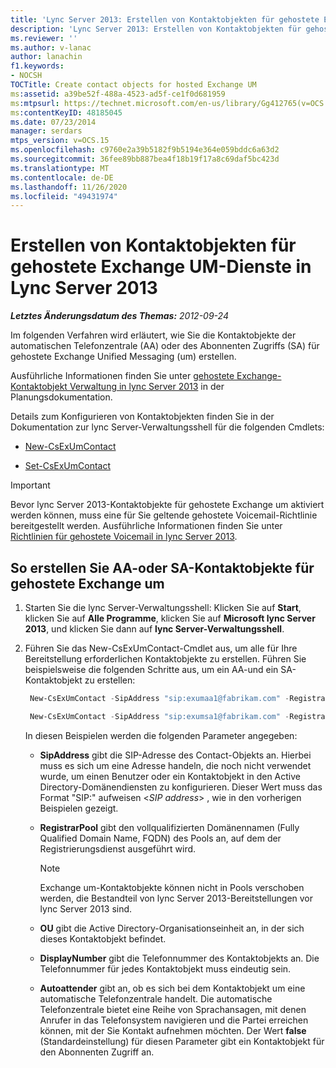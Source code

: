 ```yaml
---
title: 'Lync Server 2013: Erstellen von Kontaktobjekten für gehostete Exchange UM-Dienste'
description: 'Lync Server 2013: Erstellen von Kontaktobjekten für gehostete Exchange um.'
ms.reviewer: ''
ms.author: v-lanac
author: lanachin
f1.keywords:
- NOCSH
TOCTitle: Create contact objects for hosted Exchange UM
ms:assetid: a39be52f-488a-4523-ad5f-ce1f0d681959
ms:mtpsurl: https://technet.microsoft.com/en-us/library/Gg412765(v=OCS.15)
ms:contentKeyID: 48185045
ms.date: 07/23/2014
manager: serdars
mtps_version: v=OCS.15
ms.openlocfilehash: c9760e2a39b5182f9b5194e364e059bddc6a63d2
ms.sourcegitcommit: 36fee89bb887bea4f18b19f17a8c69daf5bc423d
ms.translationtype: MT
ms.contentlocale: de-DE
ms.lasthandoff: 11/26/2020
ms.locfileid: "49431974"
---
```

# <a name="create-contact-objects-for-hosted-exchange-um-in-lync-server-2013"></a>Erstellen von Kontaktobjekten für gehostete Exchange UM-Dienste in Lync Server 2013

<div data-xmlns="http://www.w3.org/1999/xhtml">

<div class="topic" data-xmlns="http://www.w3.org/1999/xhtml" data-msxsl="urn:schemas-microsoft-com:xslt" data-cs="https://msdn.microsoft.com/">

<div data-asp="https://msdn2.microsoft.com/asp">



</div>

<div id="mainSection">

<div id="mainBody">

<span> </span>

_**Letztes Änderungsdatum des Themas:** 2012-09-24_

Im folgenden Verfahren wird erläutert, wie Sie die Kontaktobjekte der automatischen Telefonzentrale (AA) oder des Abonnenten Zugriffs (SA) für gehostete Exchange Unified Messaging (um) erstellen.

Ausführliche Informationen finden Sie unter [gehostete Exchange-Kontaktobjekt Verwaltung in lync Server 2013](lync-server-2013-hosted-exchange-contact-object-management.md) in der Planungsdokumentation.

Details zum Konfigurieren von Kontaktobjekten finden Sie in der Dokumentation zur lync Server-Verwaltungsshell für die folgenden Cmdlets:

  - [New-CsExUmContact](https://docs.microsoft.com/powershell/module/skype/New-CsExUmContact)

  - [Set-CsExUmContact](https://docs.microsoft.com/powershell/module/skype/Set-CsExUmContact)

<div class=" ">


> [!IMPORTANT]  
> Bevor lync Server 2013-Kontaktobjekte für gehostete Exchange um aktiviert werden können, muss eine für Sie geltende gehostete Voicemail-Richtlinie bereitgestellt werden. Ausführliche Informationen finden Sie unter <A href="lync-server-2013-hosted-voice-mail-policies.md">Richtlinien für gehostete Voicemail in lync Server 2013</A>.



</div>

<div>

## <a name="to-create-aa-or-sa-contact-objects-for-hosted-exchange-um"></a>So erstellen Sie AA-oder SA-Kontaktobjekte für gehostete Exchange um

1.  Starten Sie die lync Server-Verwaltungsshell: Klicken Sie auf **Start**, klicken Sie auf **Alle Programme**, klicken Sie auf **Microsoft lync Server 2013**, und klicken Sie dann auf **lync Server-Verwaltungsshell**.

2.  Führen Sie das New-CsExUmContact-Cmdlet aus, um alle für Ihre Bereitstellung erforderlichen Kontaktobjekte zu erstellen. Führen Sie beispielsweise die folgenden Schritte aus, um ein AA-und ein SA-Kontaktobjekt zu erstellen:
    
       ```powershell
        New-CsExUmContact -SipAddress "sip:exumaa1@fabrikam.com" -RegistrarPool "RedmondPool.litwareinc.com" -OU "HostedExUM Integration" -DisplayNumber "+14255550101" -AutoAttendant $True
       ```
    
       ```powershell
        New-CsExUmContact -SipAddress "sip:exumsa1@fabrikam.com" -RegistrarPool "RedmondPool.litwareinc.com" -OU "HostedExUM Integration" -DisplayNumber "+14255550101"
       ```
    
    In diesen Beispielen werden die folgenden Parameter angegeben:
    
      - **SipAddress** gibt die SIP-Adresse des Contact-Objekts an. Hierbei muss es sich um eine Adresse handeln, die noch nicht verwendet wurde, um einen Benutzer oder ein Kontaktobjekt in den Active Directory-Domänendiensten zu konfigurieren. Dieser Wert muss das Format "SIP:" aufweisen \<*SIP address*\> , wie in den vorherigen Beispielen gezeigt.
    
      - **RegistrarPool** gibt den vollqualifizierten Domänennamen (Fully Qualified Domain Name, FQDN) des Pools an, auf dem der Registrierungsdienst ausgeführt wird.
        
        <div class=" ">
        

        > [!NOTE]  
        > Exchange um-Kontaktobjekte können nicht in Pools verschoben werden, die Bestandteil von lync Server 2013-Bereitstellungen vor lync Server 2013 sind.

        
        </div>
    
      - **OU** gibt die Active Directory-Organisationseinheit an, in der sich dieses Kontaktobjekt befindet.
    
      - **DisplayNumber** gibt die Telefonnummer des Kontaktobjekts an. Die Telefonnummer für jedes Kontaktobjekt muss eindeutig sein.
    
      - **Autoattender** gibt an, ob es sich bei dem Kontaktobjekt um eine automatische Telefonzentrale handelt. Die automatische Telefonzentrale bietet eine Reihe von Sprachansagen, mit denen Anrufer in das Telefonsystem navigieren und die Partei erreichen können, mit der Sie Kontakt aufnehmen möchten. Der Wert **false** (Standardeinstellung) für diesen Parameter gibt ein Kontaktobjekt für den Abonnenten Zugriff an.

</div>

</div>

<span> </span>

</div>

</div>

</div>


